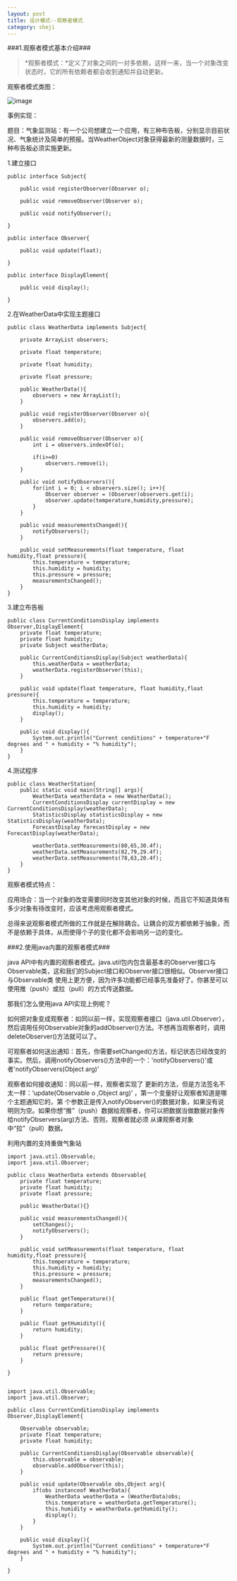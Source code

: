 ```yaml
---
layout: post
title: 设计模式--观察者模式
category: sheji
---
```


###1.观察者模式基本介绍###

>*观察者模式：*定义了对象之间的一对多依赖，这样一来，当一个对象改变状态时，它的所有依赖者都会收到通知并自动更新。

观察者模式类图：

![image](/image/pattern_observer/1.png )

事例实现：

题目：气象监测站：有一个公司想建立一个应用，有三种布告板，分别显示目前状况、气象统计及简单的预报。当WeatherObject对象获得最新的测量数据时，三种布告板必须实施更新。

1.建立接口

	public interface Subject{

		public void registerObserver(Observer o);

		public void removeObserver(Observer o);

		public void notifyObserver();

	}

	public interface Observer{

		public void update(float);

	}

	public interface DisplayElement{

		public void display();

	}

2.在WeatherData中实现主题接口

	public class WeatherData implements Subject{
	
		private ArrayList observers;

		private float temperature;

		private float humidity;

		private float pressure;

		public WeatherData(){
			observers = new ArrayList();
		}

		public void registerObserver(Observer o){
			observers.add(o);
		}

		public void removeObserver(Observer o){
			int i = observers.indexOf(o);

			if(i>=0)
				observers.remove(i);
		}

		public void notifyObservers(){
			for(int i = 0; i < observers.size(); i++){
				Observer observer = (Observer)observers.get(i);
				observer.update(temperature,humidity,pressure);
			}
		}

		public void measurementsChanged(){
			notifyObservers();
		}

		public void setMeasurements(float temperature, float humidity,float pressure){
			this.temperature = temperature;
			this.humidity = humidity;
			this.pressure = pressure;
			measurementsChanged();
		}
	}

3.建立布告板

	public class CurrentConditionsDisplay implements Observer,DisplayElement{
		private float temperature;
		private float humidity;
		private Subject weatherData;

		public CurrentConditionsDisplay(Subject weatherData){
			this.weatherData = weatherData;
			weatherData.registerObserver(this);
		}

		public void update(float temperature, float humidity,float pressure){
			this.temperature = temperature;
			this.humidity = humidity;
			display();
		}

		public void display(){
			System.out.println("Current conditions" + temperature+"F degrees and " + humidity + "% humidity");
		}
	}


4.测试程序

	public class WeatherStation{
		public static void main(String[] args){
			WeatherData weatherdata = new WeatherData();
			CurrentConditionsDisplay currentDisplay = new CurrentConditionsDisplay(weatherData);
			StatisticsDisplay statisticsDisplay = new StatisticsDisplay(weatherData);
			ForecastDisplay forecastDisplay = new ForecastDisplay(weatherData);

			weatherData.setMeasurements(80,65,30.4f);
			weatherData.setMeasurements(82,79,29.4f);
			weatherData.setMeasurements(78,63,20.4f);
		}
	}

观察者模式特点：

应用场合：当一个对象的改变需要同时改变其他对象的时候，而且它不知道具体有多少对象有待改变时，应该考虑用观察者模式。

总得来说观察者模式所做的工作就是在解除耦合。让耦合的双方都依赖于抽象，而不是依赖于具体，从而使得个子的变化都不会影响另一边的变化。

###2.使用java内置的观察者模式###

java API中有内置的观察者模式。java.util包内包含最基本的Observer接口与Observable类，这和我们的Subject接口和Observer接口很相似。Observer接口与Observable类
使用上更方便，因为许多功能都已经事先准备好了。你甚至可以使用推（push）或拉（pull）的方式传送数据。

那我们怎么使用java API实现上例呢？

如何把对象变成观察者：如同以前一样，实现观察者接口（java.util.Observer），然后调用任何Observable对象的addObserver()方法。不想再当观察者时，调用deleteObserver()方法就可以了。

可观察者如何送出通知：首先，你需要setChanged()方法，标记状态已经改变的事实。然后，调用notifyObservers()方法中的一个：'notifyObservers()'或者'notifyObservers(Object arg)'

观察者如何接收通知：同以前一样，观察者实现了 更新的方法，但是方法签名不太一样：‘update(Observable o ,Object arg)’ ，第一个变量好让观察者知道是哪个主题通知它的，第
个参数正是传入notifyObserver()的数据对象，如果没有说明则为空。如果你想“推”（push）数据给观察者，你可以把数据当做数据对象传给notifyObservers(arg)方法、否则，观察者就必须
从课观察者对象中“拉”（pull）数据。

利用内置的支持重做气象站

	import java.util.Observable;
	import java.util.Observer;

	public class WeatherData extends Observable{
		private float temperature;
		private float humidity;
		private float pressure;

		public WeatherData(){}

		public void measurementsChanged(){
			setChanges();
			notifyObservers();
		}

		public void setMeasurements(float temperature, float humidity,float pressure){
			this.temperature = temperature;
			this.humidity = humidity;
			this.pressure = pressure;
			measurementsChanged();
		}

		public float getTemperature(){
			return temperature;
		}

		public float getHumidity(){
			return humidity;
		}

		public float getPressure(){
			return pressure;
		}

	}


	import java.util.Observable;
	import java.util.Observer;
	
	public class CurrentConditionsDisplay implements Observer,DisplayElement{

		Observable observable;
		private float temperature;
		private float humidity;

		public CurrentConditionsDisplay(Observable observable){
			this.observable = observable;
			observable.addObserver(this);
		}

		public void update(Observable obs,Object arg){
			if(obs instanceof WeatherData){
				WeatherData weatherData = (WeatherData)obs;
				this.temperature = weatherData.getTemperature();
				this.humidity = weatherData.getHumidity();
				display();
			}
		}

		public void display(){
			System.out.println("Current conditions" + temperature+"F degrees and " + humidity + "% humidity");
		}

	}